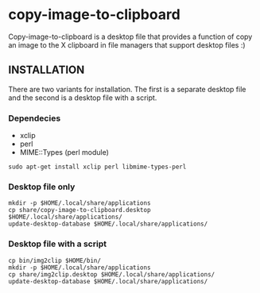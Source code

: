 # copy-image-to-clipboard

Copy-image-to-clipboard is a desktop file that provides a function of copy an
image to the X clipboard in file managers that support desktop files :)

## INSTALLATION

There are two variants for installation. The first is a separate desktop file
and the second is a desktop file with a script.

### Dependecies

* xclip
* perl
* MIME::Types (perl module)

```
sudo apt-get install xclip perl libmime-types-perl
```

### Desktop file only

```
mkdir -p $HOME/.local/share/applications
cp share/copy-image-to-clipboard.desktop $HOME/.local/share/applications/
update-desktop-database $HOME/.local/share/applications/
```

### Desktop file with a script

```
cp bin/img2clip $HOME/bin/
mkdir -p $HOME/.local/share/applications
cp share/img2clip.desktop $HOME/.local/share/applications/
update-desktop-database $HOME/.local/share/applications/
```

